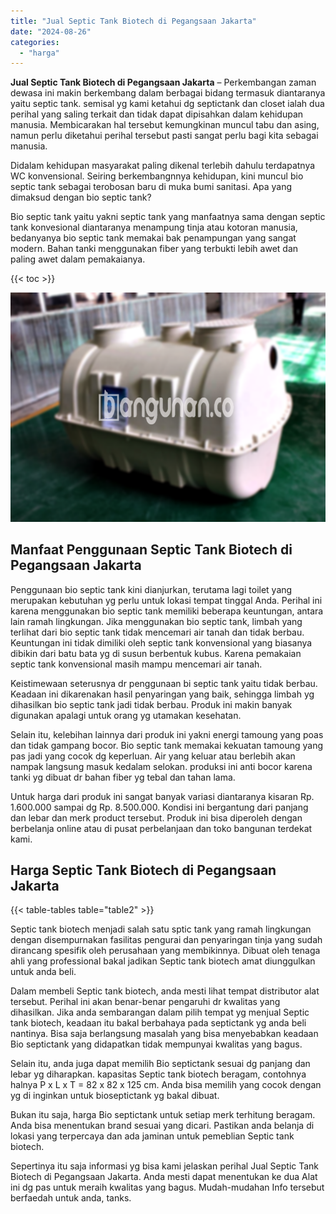 ```yaml
---
title: "Jual Septic Tank Biotech di Pegangsaan Jakarta"
date: "2024-08-26"
categories: 
  - "harga"
---
```


**Jual Septic Tank Biotech di Pegangsaan Jakarta** – Perkembangan zaman dewasa ini makin berkembang dalam berbagai bidang termasuk diantaranya yaitu septic tank. semisal yg kami ketahui dg septictank dan closet ialah dua perihal yang saling terkait dan tidak dapat dipisahkan dalam kehidupan manusia. Membicarakan hal tersebut kemungkinan muncul tabu dan asing, namun perlu diketahui perihal tersebut pasti sangat perlu bagi kita sebagai manusia.

Didalam kehidupan masyarakat paling dikenal terlebih dahulu terdapatnya WC konvensional. Seiring berkembangnnya kehidupan, kini muncul bio septic tank sebagai terobosan baru di muka bumi sanitasi. Apa yang dimaksud dengan bio septic tank?

Bio septic tank yaitu yakni septic tank yang manfaatnya sama dengan septic tank konvesional diantaranya menampung tinja atau kotoran manusia, bedanyanya bio septic tank memakai bak penampungan yang sangat modern. Bahan tanki menggunakan fiber yang terbukti lebih awet dan paling awet dalam pemakaianya.

{{< toc >}}

![Jual Septic Tank Biotech di Pegangsaan Jakarta](/images/jual-bio-septictank-36.png)

## Manfaat Penggunaan Septic Tank Biotech di Pegangsaan Jakarta

Penggunaan bio septic tank kini dianjurkan, terutama lagi toilet yang merupakan kebutuhan yg perlu untuk lokasi tempat tinggal Anda. Perihal ini karena menggunakan bio septic tank memiliki beberapa keuntungan, antara lain ramah lingkungan. Jika menggunakan bio septic tank, limbah yang terlihat dari bio septic tank tidak mencemari air tanah dan tidak berbau. Keuntungan ini tidak dimiliki oleh septic tank konvensional yang biasanya dibikin dari batu bata yg di susun berbentuk kubus. Karena pemakaian septic tank konvensional masih mampu mencemari air tanah.

Keistimewaan seterusnya dr penggunaan bi septic tank yaitu tidak berbau. Keadaan ini dikarenakan hasil penyaringan yang baik, sehingga limbah yg dihasilkan bio septic tank jadi tidak berbau. Produk ini makin banyak digunakan apalagi untuk orang yg utamakan kesehatan.

Selain itu, kelebihan lainnya dari produk ini yakni energi tamoung yang poas dan tidak gampang bocor. Bio septic tank memakai kekuatan tamoung yang pas jadi yang cocok dg keperluan. Air yang keluar atau berlebih akan nampak langsung masuk kedalam selokan. produksi ini anti bocor karena tanki yg dibuat dr bahan fiber yg tebal dan tahan lama.

Untuk harga dari produk ini sangat banyak variasi diantaranya kisaran Rp. 1.600.000 sampai dg Rp. 8.500.000. Kondisi ini bergantung dari panjang dan lebar dan merk product tersebut. Produk ini bisa diperoleh dengan berbelanja online atau di pusat perbelanjaan dan toko bangunan terdekat kami.

## Harga Septic Tank Biotech di Pegangsaan Jakarta

{{< table-tables table="table2" >}}

Septic tank biotech menjadi salah satu sptic tank yang ramah lingkungan dengan disempurnakan fasilitas pengurai dan penyaringan tinja yang sudah dirancang spesifik oleh perusahaan yang membikinnya. Dibuat oleh tenaga ahli yang professional bakal jadikan Septic tank biotech amat diunggulkan untuk anda beli.

Dalam membeli Septic tank biotech, anda mesti lihat tempat distributor alat tersebut. Perihal ini akan benar-benar pengaruhi dr kwalitas yang dihasilkan. Jika anda sembarangan dalam pilih tempat yg menjual Septic tank biotech, keadaan itu bakal berbahaya pada septictank yg anda beli nantinya. Bisa saja berlangsung masalah yang bisa menyebabkan keadaan Bio septictank yang didapatkan tidak mempunyai kwalitas yang bagus.

Selain itu, anda juga dapat memilih Bio septictank sesuai dg panjang dan lebar yg diharapkan. kapasitas Septic tank biotech beragam, contohnya halnya P x L x T = 82 x 82 x 125 cm. Anda bisa memilih yang cocok dengan yg di inginkan untuk bioseptictank yg bakal dibuat.

Bukan itu saja, harga Bio septictank untuk setiap merk terhitung beragam. Anda bisa menentukan brand sesuai yang dicari. Pastikan anda belanja di lokasi yang terpercaya dan ada jaminan untuk pemeblian Septic tank biotech.

Sepertinya itu saja informasi yg bisa kami jelaskan perihal Jual Septic Tank Biotech di Pegangsaan Jakarta. Anda mesti dapat menentukan ke dua Alat ini dg pas untuk meraih kwalitas yang bagus. Mudah-mudahan Info tersebut berfaedah untuk anda, tanks.
